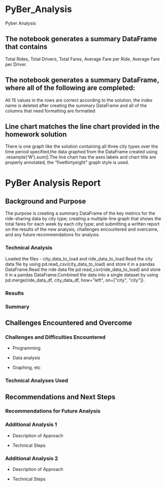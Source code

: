 # PyBer_Analysis
  Pyber Analysis
    
## The notebook generates a summary DataFrame that contains 
  Total Rides,
  Total Drivers,
  Total Fares,
  Average Fare per Ride,
  Average Fare per Driver.
## The notebook generates a summary DataFrame, where all of the following are completed:
  All 15 values in the rows are correct according to the solution,
  the index name is deleted after creating the summary DataFrame and
  all of the columns that need formatting are formatted
## Line chart matches the line chart provided in the homework solution
  There is one graph like the solution containing all three city types over the time period specified,the data graphed from the DataFrame created using
  .resample(‘W’).sum().The line chart has the axes labels and chart title are properly annotated, the “fivethirtyeight” graph style is used.

  # PyBer Analysis Report

## Background and Purpose
The purpose is creating a summary DataFrame of the key metrics for the ride-sharing data by city type; creating a multiple-line graph that shows the total fares for each week by each city type; and submitting a written report on the results of the new analysis, challenges encountered and overcame, and any future recommendations for analysis.

### Technical Analysis
Loaded the files - city_data_to_load and ride_data_to_load.Read the city data file by using pd.read_csv(city_data_to_load) and store it in a pandas DataFrame.Read the ride data file pd.read_csv(ride_data_to_load) and store it in a pandas DataFrame.Combined the data into a single dataset by using pd.merge(ride_data_df, city_data_df, how="left", on=["city", "city"]).
### Results

### Summary

## Challenges Encountered and Overcome

### Challenges and Difficulties Encountered

* Programming

* Data analysis

* Graphing, etc

### Technical Analyses Used

## Recommendations and Next Steps

### Recommendations for Future Analysis

### Additional Analysis 1

* Description of Approach

* Technical Steps

### Additional Analysis 2

* Description of Approach

* Technical Steps
